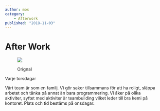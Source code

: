 ```yaml
---
author: mos
category:
    - Afterwork
published: "2018-11-03"
---
```

After Work
==================================


<figure class="figure right">
    <img class="second" src="image/after.png">
    <figcaption>
        <p>Orignal</p>
    </figcaption>
</figure>
<!--more-->

Varje torsdagar

Vårt team är som en familj. Vi gör saker tillsammans för att ha roligt, släppa arbetet och tänka på annat än bara programmering.
Vi åker på olika aktiviter, syftet med aktiviter är teambuilding vilket leder till bra kemi på kontoret. Plats och tid bestäms på onsdagar.
<!-- Rubrik 2 {#anchor-hit}
-----------------------------------

Text.



### Rubrik 3 {#vad-som}

Text.
 -->
